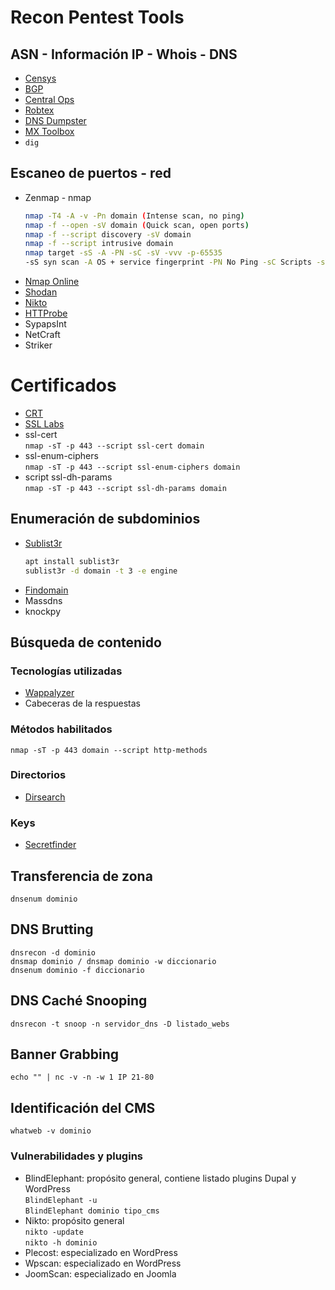# Recon Pentest Tools

## ASN - Información IP - Whois - DNS

* [Censys](https://censys.io/ipv4)
* [BGP](https://bgp.he.net)
* [Central Ops](https://centralops.net/co/)
* [Robtex](https://www.robtex.com/)
* [DNS Dumpster](https://dnsdumpster.com/)
* [MX Toolbox](https://mxtoolbox.com)
* `dig`

## Escaneo de puertos - red

* Zenmap - nmap
    ```bash
    nmap -T4 -A -v -Pn domain (Intense scan, no ping)
    nmap -f --open -sV domain (Quick scan, open ports)
    nmap -f --script discovery -sV domain
    nmap -f --script intrusive domain
    nmap target -sS -A -PN -sC -sV -vvv -p-65535
    -sS syn scan -A OS + service fingerprint -PN No Ping -sC Scripts -sV versions detection -vvv Verbosity -p-65535 (all ports)
    ```
* [Nmap Online](https://hackertarget.com/nmap-online-port-scanner/)
* [Shodan](https://shodan.io)
* [Nikto](https://github.com/sullo/nikto)
* [HTTProbe](https://github.com/tomnomnom/httprobe)
* SypapsInt
* NetCraft
* Striker

# Certificados

* [CRT](https://crt.sh)
* [SSL Labs](https://www.ssllabs.com)
* ssl-cert  
    ```nmap -sT -p 443 --script ssl-cert domain```
* ssl-enum-ciphers  
	```nmap -sT -p 443 --script ssl-enum-ciphers domain```
* script ssl-dh-params  
	```nmap -sT -p 443 --script ssl-dh-params domain```

## Enumeración de subdominios

* [Sublist3r](https://github.com/aboul3la/Sublist3r)
	```bash
    apt install sublist3r
	sublist3r -d domain -t 3 -e engine
    ```
* [Findomain](https://github.com/Findomain/Findomain)
* Massdns
* knockpy

## Búsqueda de contenido

### Tecnologías utilizadas

* [Wappalyzer](https://www.wappalyzer.com/)
* Cabeceras de la respuestas

### Métodos habilitados

`nmap -sT -p 443 domain --script http-methods`

### Directorios

* [Dirsearch](https://github.com/maurosoria/dirsearch)

### Keys

* [Secretfinder](https://github.com/m4ll0k/SecretFinder)

## Transferencia de zona

`dnsenum dominio`

## DNS Brutting

`dnsrecon -d dominio`   
`dnsmap dominio / dnsmap dominio -w diccionario`   
`dnsenum dominio -f diccionario`

## DNS Caché Snooping

`dnsrecon -t snoop -n servidor_dns -D listado_webs`

## Banner Grabbing

`echo "" | nc -v -n -w 1 IP 21-80`   

## Identificación del CMS

`whatweb -v dominio`   

### Vulnerabilidades y plugins

* BlindElephant: propósito general, contiene listado plugins Dupal y WordPress   
	```BlindElephant -u```   
	```BlindElephant dominio tipo_cms```   
* Nikto: propósito general   
	```nikto -update```   
	```nikto -h dominio```   
* Plecost: especializado en WordPress
* Wpscan: especializado en WordPress
* JoomScan: especializado en Joomla
